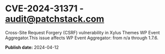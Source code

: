 # CVE-2024-31371 - audit@patchstack.com

Cross-Site Request Forgery (CSRF) vulnerability in Xylus Themes WP Event Aggregator.This issue affects WP Event Aggregator: from n/a through 1.7.6.



**Publish date:** 2024-04-12

